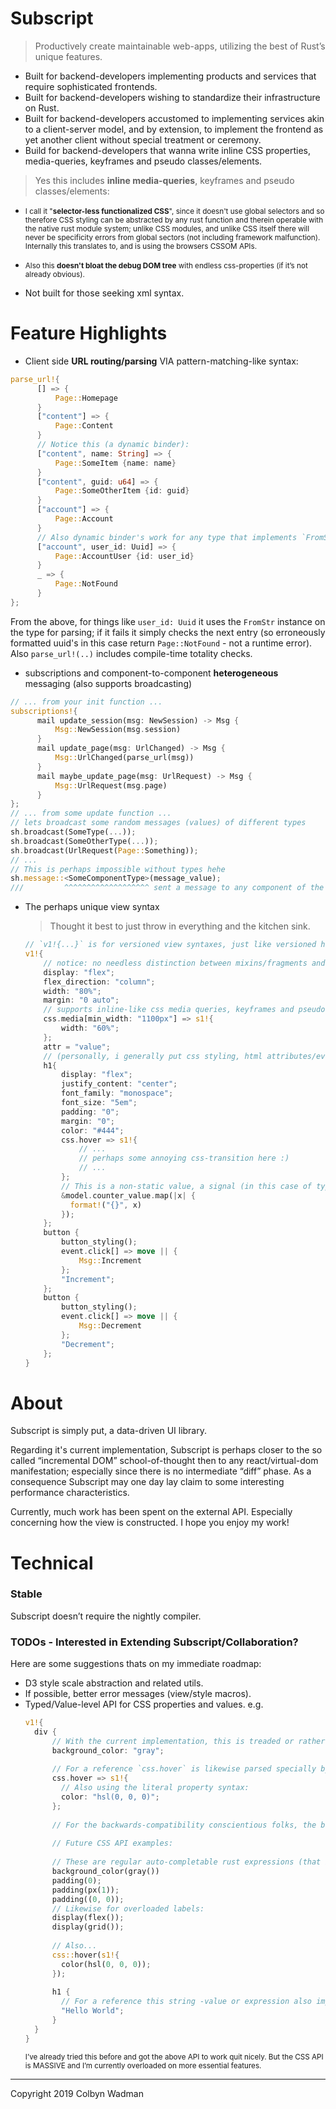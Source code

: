 # Subscript
> Productively create maintainable web-apps, utilizing the best of Rust’s unique features.

* Built for backend-developers implementing products and services that require sophisticated frontends.
* Built for backend-developers wishing to standardize their infrastructure on Rust.
* Built for backend-developers accustomed to implementing services akin to a client-server model, and by extension, to implement the frontend as yet another client without special treatment or ceremony.
* Build for backend-developers that wanna write inline CSS properties, media-queries, keyframes and pseudo classes/elements.
> Yes this includes <b>inline media-queries</b>, keyframes and pseudo classes/elements:
  * <small>I call it "<b>selector-less functionalized CSS</b>", since it doesn't use global selectors and so therefore CSS styling can be abstracted by any rust function and therein operable with the native rust module system; unlike CSS modules, and unlike CSS itself there will never be specificity errors from global sectors (not including framework malfunction). Internally this translates to, and is using the browsers CSSOM APIs.</small>
  * <small>Also this <b>doesn't bloat the debug DOM tree</b> with endless css-properties (if it’s not already obvious).</small>



* Not built for those seeking xml syntax.

# Feature Highlights

* Client side <b>URL routing/parsing</b> VIA pattern-matching-like syntax:
```rust
parse_url!{
      [] => {
          Page::Homepage
      }
      ["content"] => {
          Page::Content
      }
      // Notice this (a dynamic binder):
      ["content", name: String] => {
          Page::SomeItem {name: name}
      }
      ["content", guid: u64] => {
          Page::SomeOtherItem {id: guid}
      }
      ["account"] => {
          Page::Account
      }
      // Also dynamic binder's work for any type that implements `FromStr`:
      ["account", user_id: Uuid] => {
          Page::AccountUser {id: user_id}
      }
      _ => {
          Page::NotFound
      }
};
```
From the above, for things like `user_id: Uuid` it uses the `FromStr` instance on the type for parsing; if it fails it simply checks the next entry (so erroneously formatted uuid's in this case return `Page::NotFound` - not a runtime error). Also `parse_url!(..)` includes compile-time totality checks.

* subscriptions and component-to-component <b>heterogeneous</b> messaging (also supports broadcasting)
```rust
// ... from your init function ...
subscriptions!{
      mail update_session(msg: NewSession) -> Msg {
          Msg::NewSession(msg.session)
      }
      mail update_page(msg: UrlChanged) -> Msg {
          Msg::UrlChanged(parse_url(msg))
      }
      mail maybe_update_page(msg: UrlRequest) -> Msg {
          Msg::UrlRequest(msg.page)
      }
};
// ... from some update function ...
// lets broadcast some random messages (values) of different types
sh.broadcast(SomeType(...));
sh.broadcast(SomeOtherType(...));
sh.broadcast(UrlRequest(Page::Something));
// ...
// This is perhaps impossible without types hehe
sh.message::<SomeComponentType>(message_value);
///         ^^^^^^^^^^^^^^^^^^^ sent a message to any component of the given type.
```

* The perhaps unique view syntax
  > Thought it best to just throw in everything and the kitchen sink.

  ```rust
  // `v1!{...}` is for versioned view syntaxes, just like versioned http-apis.
  v1!{
      // notice: no needless distinction between mixins/fragments and views:
      display: "flex";
      flex_direction: "column";
      width: "80%";
      margin: "0 auto";
      // supports inline-like css media queries, keyframes and pseudo classes/elements. e.g.
      css.media[min_width: "1100px"] => s1!{
          width: "60%";
      };
      attr = "value";
      // (personally, i generally put css styling, html attributes/events first and children last)
      h1{
          display: "flex";
          justify_content: "center";
          font_family: "monospace";
          font_size: "5em";
          padding: "0";
          margin: "0";
          color: "#444";
          css.hover => s1!{
              // ...
              // perhaps some annoying css-transition here :)
              // ...
          };
          // This is a non-static value, a signal (in this case of type Signal<String>):
          &model.counter_value.map(|x| {
            format!("{}", x)
          });
      };
      button {
          button_styling();
          event.click[] => move || {
              Msg::Increment
          };
          "Increment";
      };
      button {
          button_styling();
          event.click[] => move || {
              Msg::Decrement
          };
          "Decrement";
      };
  }
  ```


# About

Subscript is simply put, a data-driven UI library.

Regarding it's current implementation, Subscript is perhaps closer to the so called “incremental DOM” school-of-thought then to any react/virtual-dom manifestation; especially since there is no intermediate “diff” phase. As a consequence Subscript may one day lay claim to some interesting performance characteristics. 

Currently, much work has been spent on the external API. Especially concerning how the view is constructed.
I hope you enjoy my work!

# Technical

### Stable
Subscript doesn’t require the nightly compiler.

### TODOs - Interested in Extending Subscript/Collaboration?
Here are some suggestions thats on my immediate roadmap:
* D3 style scale abstraction and related utils.
* If possible, better error messages (view/style macros).
* Typed/Value-level API for CSS properties and values. e.g.
  ```rust
  v1!{
    div {
        // With the current implementation, this is treaded or rather parsed specially by the view macro and so not conducive to auto-complete:
        background_color: "gray";
        
        // For a reference `css.hover` is likewise parsed specially by the view macro:
        css.hover => s1!{
          // Also using the literal property syntax:
          color: "hsl(0, 0, 0)";
        };
        
        // For the backwards-compatibility conscientious folks, the below API examples won’t replace the above *literal syntax* notation that we’re currently using.
        
        // Future CSS API examples:
        
        // These are regular auto-completable rust expressions (that implement the current (for lack of a better name) `Mixable` trait).
        background_color(gray())
        padding(0);
        padding(px(1));
        padding((0, 0));
        // Likewise for overloaded labels:
        display(flex());
        display(grid());
        
        // Also...
        css::hover(s1!{
          color(hsl(0, 0, 0));
        });
        
        h1 {
          // For a reference this string -value or expression also implements the mixable trait:
          "Hello World";
        }
    }
  }
  ```
  <small>I’ve already tried this before and got the above API to work quit nicely. But the CSS API is MASSIVE and I’m currently overloaded on more essential features.</small>

<hr/>

Copyright 2019 Colbyn Wadman
